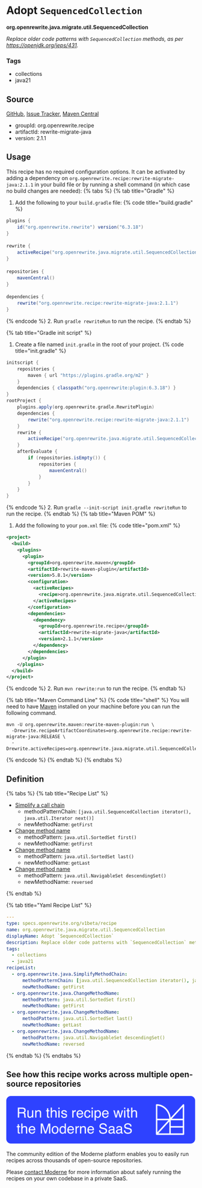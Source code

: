 # Adopt `SequencedCollection`

**org.openrewrite.java.migrate.util.SequencedCollection**

_Replace older code patterns with `SequencedCollection` methods, as per https://openjdk.org/jeps/431._

### Tags

* collections
* java21

## Source

[GitHub](https://github.com/openrewrite/rewrite-migrate-java/blob/main/src/main/resources/META-INF/rewrite/java-version-21.yml), [Issue Tracker](https://github.com/openrewrite/rewrite-migrate-java/issues), [Maven Central](https://central.sonatype.com/artifact/org.openrewrite.recipe/rewrite-migrate-java/2.1.1/jar)

* groupId: org.openrewrite.recipe
* artifactId: rewrite-migrate-java
* version: 2.1.1


## Usage

This recipe has no required configuration options. It can be activated by adding a dependency on `org.openrewrite.recipe:rewrite-migrate-java:2.1.1` in your build file or by running a shell command (in which case no build changes are needed): 
{% tabs %}
{% tab title="Gradle" %}
1. Add the following to your `build.gradle` file:
{% code title="build.gradle" %}
```groovy
plugins {
    id("org.openrewrite.rewrite") version("6.3.18")
}

rewrite {
    activeRecipe("org.openrewrite.java.migrate.util.SequencedCollection")
}

repositories {
    mavenCentral()
}

dependencies {
    rewrite("org.openrewrite.recipe:rewrite-migrate-java:2.1.1")
}
```
{% endcode %}
2. Run `gradle rewriteRun` to run the recipe.
{% endtab %}

{% tab title="Gradle init script" %}
1. Create a file named `init.gradle` in the root of your project.
{% code title="init.gradle" %}
```groovy
initscript {
    repositories {
        maven { url "https://plugins.gradle.org/m2" }
    }
    dependencies { classpath("org.openrewrite:plugin:6.3.18") }
}
rootProject {
    plugins.apply(org.openrewrite.gradle.RewritePlugin)
    dependencies {
        rewrite("org.openrewrite.recipe:rewrite-migrate-java:2.1.1")
    }
    rewrite {
        activeRecipe("org.openrewrite.java.migrate.util.SequencedCollection")
    }
    afterEvaluate {
        if (repositories.isEmpty()) {
            repositories {
                mavenCentral()
            }
        }
    }
}
```
{% endcode %}
2. Run `gradle --init-script init.gradle rewriteRun` to run the recipe.
{% endtab %}
{% tab title="Maven POM" %}
1. Add the following to your `pom.xml` file:
{% code title="pom.xml" %}
```xml
<project>
  <build>
    <plugins>
      <plugin>
        <groupId>org.openrewrite.maven</groupId>
        <artifactId>rewrite-maven-plugin</artifactId>
        <version>5.8.1</version>
        <configuration>
          <activeRecipes>
            <recipe>org.openrewrite.java.migrate.util.SequencedCollection</recipe>
          </activeRecipes>
        </configuration>
        <dependencies>
          <dependency>
            <groupId>org.openrewrite.recipe</groupId>
            <artifactId>rewrite-migrate-java</artifactId>
            <version>2.1.1</version>
          </dependency>
        </dependencies>
      </plugin>
    </plugins>
  </build>
</project>
```
{% endcode %}
2. Run `mvn rewrite:run` to run the recipe.
{% endtab %}

{% tab title="Maven Command Line" %}
{% code title="shell" %}
You will need to have [Maven](https://maven.apache.org/download.cgi) installed on your machine before you can run the following command.

```shell
mvn -U org.openrewrite.maven:rewrite-maven-plugin:run \
  -Drewrite.recipeArtifactCoordinates=org.openrewrite.recipe:rewrite-migrate-java:RELEASE \
  -Drewrite.activeRecipes=org.openrewrite.java.migrate.util.SequencedCollection
```
{% endcode %}
{% endtab %}
{% endtabs %}

## Definition

{% tabs %}
{% tab title="Recipe List" %}
* [Simplify a call chain](../../../java/simplifymethodchain.md)
  * methodPatternChain: `[java.util.SequencedCollection iterator(), java.util.Iterator next()]`
  * newMethodName: `getFirst`
* [Change method name](../../../java/changemethodname.md)
  * methodPattern: `java.util.SortedSet first()`
  * newMethodName: `getFirst`
* [Change method name](../../../java/changemethodname.md)
  * methodPattern: `java.util.SortedSet last()`
  * newMethodName: `getLast`
* [Change method name](../../../java/changemethodname.md)
  * methodPattern: `java.util.NavigableSet descendingSet()`
  * newMethodName: `reversed`

{% endtab %}

{% tab title="Yaml Recipe List" %}
```yaml
---
type: specs.openrewrite.org/v1beta/recipe
name: org.openrewrite.java.migrate.util.SequencedCollection
displayName: Adopt `SequencedCollection`
description: Replace older code patterns with `SequencedCollection` methods, as per https://openjdk.org/jeps/431.
tags:
  - collections
  - java21
recipeList:
  - org.openrewrite.java.SimplifyMethodChain:
      methodPatternChain: [java.util.SequencedCollection iterator(), java.util.Iterator next()]
      newMethodName: getFirst
  - org.openrewrite.java.ChangeMethodName:
      methodPattern: java.util.SortedSet first()
      newMethodName: getFirst
  - org.openrewrite.java.ChangeMethodName:
      methodPattern: java.util.SortedSet last()
      newMethodName: getLast
  - org.openrewrite.java.ChangeMethodName:
      methodPattern: java.util.NavigableSet descendingSet()
      newMethodName: reversed

```
{% endtab %}
{% endtabs %}

## See how this recipe works across multiple open-source repositories

[![Moderne Link Image](/.gitbook/assets/ModerneRecipeButton.png)](https://app.moderne.io/recipes/org.openrewrite.java.migrate.util.SequencedCollection)

The community edition of the Moderne platform enables you to easily run recipes across thousands of open-source repositories.

Please [contact Moderne](https://moderne.io/product) for more information about safely running the recipes on your own codebase in a private SaaS.
